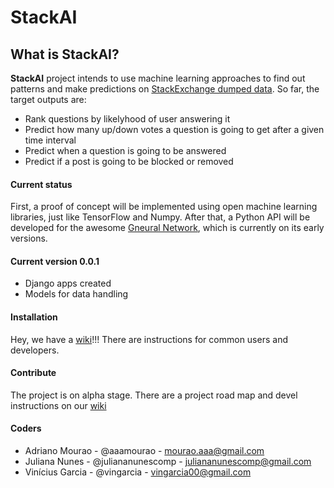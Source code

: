 # StackAI

## What is **StackAI**?

**StackAI** project intends to use machine learning approaches to find out patterns and make predictions on [StackExchange dumped data](https://archive.org/details/stackexchange). So far, the target outputs are:

* Rank questions by likelyhood of user answering it
* Predict how many up/down votes a question is going to get after a given time interval
* Predict when a question is going to be answered
* Predict if a post is going to be blocked or removed

#### Current status

First, a proof of concept will be implemented using open machine learning libraries, just like TensorFlow and Numpy. After that, a Python API will be developed for the awesome [Gneural Network](https://www.gnu.org/software/gneuralnetwork/), which is currently on its early versions.

#### Current version 0.0.1
* Django apps created
* Models for data handling

#### Installation

Hey, we have a [wiki](https://github.com/aaamourao/StackAI/wiki)!!! There are instructions for common users and developers.

#### Contribute

The project is on alpha stage. There are a project road map and devel instructions on our [wiki](https://github.com/aaamourao/StackAI/wiki)

#### Coders

* Adriano Mourao - @aaamourao - mourao.aaa@gmail.com
* Juliana Nunes - @juliananunescomp - juliananunescomp@gmail.com
* Vinícius Garcia - @vingarcia - vingarcia00@gmail.com

